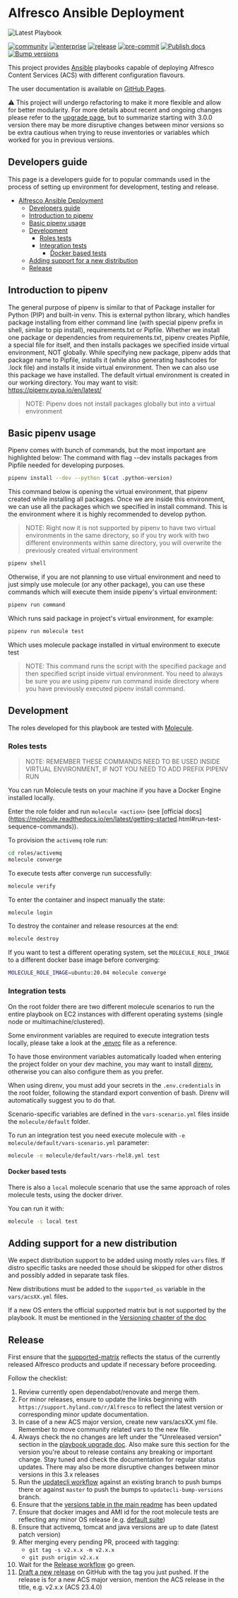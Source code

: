 # Alfresco Ansible Deployment

![Latest Playbook](https://img.shields.io/github/v/release/Alfresco/alfresco-ansible-deployment?sort=semver&style=plastic)

[![community](https://github.com/Alfresco/alfresco-ansible-deployment/actions/workflows/community.yml/badge.svg)](https://github.com/Alfresco/alfresco-ansible-deployment/actions/workflows/community.yml)
[![enterprise](https://github.com/Alfresco/alfresco-ansible-deployment/actions/workflows/enteprise.yml/badge.svg)](https://github.com/Alfresco/alfresco-ansible-deployment/actions/workflows/enteprise.yml)
[![release](https://github.com/Alfresco/alfresco-ansible-deployment/actions/workflows/release.yml/badge.svg)](https://github.com/Alfresco/alfresco-ansible-deployment/actions/workflows/release.yml)
[![pre-commit](https://github.com/Alfresco/alfresco-ansible-deployment/actions/workflows/precommit.yml/badge.svg)](https://github.com/Alfresco/alfresco-ansible-deployment/actions/workflows/precommit.yml)
[![Publish docs](https://github.com/Alfresco/alfresco-ansible-deployment/actions/workflows/docs.yml/badge.svg)](https://github.com/Alfresco/alfresco-ansible-deployment/actions/workflows/docs.yml)
[![Bump versions](https://github.com/Alfresco/alfresco-ansible-deployment/actions/workflows/bumpVersions.yml/badge.svg)](https://github.com/Alfresco/alfresco-ansible-deployment/actions/workflows/bumpVersions.yml)

This project provides [Ansible](https://www.ansible.com) playbooks capable of
deploying Alfresco Content Services (ACS) with different configuration flavours.

The user documentation is available on [GitHub Pages](https://alfresco.github.io/alfresco-ansible-deployment/).

:warning: This project will undergo refactoring to make it more flexible and
allow for better modularity. For more details about recent and ongoing changes
please refer to the [upgrade page](docs/playbook-upgrade.md), but to summarize
starting with 3.0.0 version there may be more disruptive changes between minor
versions so be extra cautious when trying to reuse inventories or variables
which worked for you in previous versions.

## Developers guide

This page is a developers guide for to popular commands used in the process of
setting up environment for development, testing and release.

* [Alfresco Ansible Deployment](#alfresco-ansible-deployment)
  * [Developers guide](#developers-guide)
  * [Introduction to pipenv](#introduction-to-pipenv)
  * [Basic pipenv usage](#basic-pipenv-usage)
  * [Development](#development)
    * [Roles tests](#roles-tests)
    * [Integration tests](#integration-tests)
      * [Docker based tests](#docker-based-tests)
  * [Adding support for a new distribution](#adding-support-for-a-new-distribution)
  * [Release](#release)

## Introduction to pipenv

The general purpose of pipenv is similar to that of Package installer for Python
(PIP) and built-in venv. This is external python library, which handles package
installing from either command line (with special pipenv prefix in shell,
similar to pip install), requirements.txt or Pipfile. Whether we install one
package or dependencies from requirements.txt, pipenv creates Pipfile, a special
file for itself, and then installs packages we specified inside virtual
environment, NOT globally. While specifying new package, pipenv adds that
package name to Pipfile, installs it (while also generating hashcodes for .lock
file) and installs it inside virtual environment. Then we can also use this
package we have installed. The default virtual environment is created in our
working directory. You may want to visit: <https://pipenv.pypa.io/en/latest/>

> NOTE: Pipenv does not install packages globally but into a virtual environment

## Basic pipenv usage

Pipenv comes with bunch of commands, but the most important are highlighted
below: The command with flag --dev installs packages from Pipfile needed for
developing purposes.

```bash
pipenv install --dev --python $(cat .python-version)
```

This command below is opening the virtual environment, that pipenv created while
installing all packages. Once we are inside this environment, we can use all the
packages which we specified in install command. This is the environment where it
is highly recommended to develop python.

> NOTE: Right now it is not supported by pipenv to have two virtual environments
> in the same directory, so if you try work with two different environments
> within same directory, you will overwrite the previously created virtual
> environment

```bash
pipenv shell
```

Otherwise, if you are not planning to use virtual environment and need to just
simply use molecule (or any other package), you can use these commands which
will execute them inside pipenv's virtual environment:

```bash
pipenv run command
```

Which runs said package in project's virtual environment, for example:

```bash
pipenv run molecule test
```

Which uses molecule package installed in virtual environment to execute test

> NOTE: This command runs the script with the specified package and then
> specified script inside virtual environment. You need to always be sure you
> are using pipenv run command inside directory where you have previously
> executed pipenv install command.

## Development

The roles developed for this playbook are tested with [Molecule](https://molecule.readthedocs.io/en/latest/).

### Roles tests

> NOTE: REMEMBER THESE COMMANDS NEED TO BE USED INSIDE VIRTUAL ENVIRONMENT, IF
> NOT YOU NEED TO ADD PREFIX PIPENV RUN

You can run Molecule tests on your machine if you have a Docker Engine installed
locally.

Enter the role folder and run `molecule <action>` (see [official
docs]\(<https://molecule.readthedocs.io/en/latest/getting-started>.html#run-test-sequence-commands)).

 To provision the `activemq` role run:

```sh
cd roles/activemq
molecule converge
```

 To execute tests after converge run successfully:

```sh
molecule verify
```

 To enter the container and inspect manually the state:

```sh
molecule login
```

 To destroy the container and release resources at the end:

```sh
molecule destroy
```

 If you want to test a different operating system, set the `MOLECULE_ROLE_IMAGE`
 to a different docker base image before converging:

```sh
MOLECULE_ROLE_IMAGE=ubuntu:20.04 molecule converge
```

### Integration tests

On the root folder there are two different molecule scenarios to run the entire
playbook on EC2 instances with different operating systems (single node or
multimachine/clustered).

Some environment variables are required to execute integration tests locally,
please take a look at the [.envrc](/.envrc) file as a reference.

To have those environment variables automatically loaded when entering the
project folder on your dev machine, you may want to install
[direnv](https://direnv.net/), otherwise you can also configure them as you prefer.

When using direnv, you must add your secrets in the `.env.credentials` in the
root folder, following the standard export convention of bash. Direnv will
automatically suggest you to do that.

Scenario-specific variables are defined in the `vars-scenario.yml` files inside
the `molecule/default` folder.

To run an integration test you need execute molecule with `-e
molecule/default/vars-scenario.yml` parameter:

```bash
molecule -e molecule/default/vars-rhel8.yml test
```

#### Docker based tests

There is also a `local` molecule scenario that use the same approach of roles
molecule tests, using the docker driver.

You can run it with:

```sh
molecule -s local test
```

## Adding support for a new distribution

We expect distribution support to be added using mostly roles `vars` files. If
distro specific tasks are needed those should be skipped for other distros
and possibly added in separate task files.

New distributions must be added to the `supported_os` variable in the `vars/acsXX.yml` files.

If a new OS enters the official supported matrix but is not supported by the
playbook. It must be mentioned in the [Versioning chapter of the
doc](./README.md#versioning)

## Release

First ensure that the
[supported-matrix](https://github.com/Alfresco/alfresco-updatecli/blob/master/deployments/values/supported-matrix.yaml)
reflects the status of the currently released Alfresco products and update if
necessary before proceeding.

Follow the checklist:

1. Review currently open dependabot/renovate and merge them.
2. For minor releases, ensure to update the links beginning with
  `https://support.hyland.com/r/Alfresco` to reflect the latest version or
  corresponding minor update documentation.
3. In case of a new ACS major version, create new vars/acsXX.yml file. Remember to move community related vars to the new file.
4. Always check the no changes are left under the "Unreleased version" section
   in the [playbook upgrade doc](docs/playbook-upgrade.md). Also make sure this
   section for the version you're about to release contains any breaking or
   important change.
Stay tuned and check the documentation for regular status updates. There may also be more disruptive changes between minor versions in this 3.x releases
5. Run the [updatecli
   workflow](https://github.com/Alfresco/alfresco-ansible-deployment/actions/workflows/bumpVersions.yml)
   against an existing branch to push bumps there or against `master` to push
   the bumps to `updatecli-bump-versions` branch.
6. Ensure that the [versions table in the main readme](docs/overview.md#versioning) has been updated
7. Ensure that docker images and AMI id for the root molecule tests are
   reflecting any minor OS release (e.g. [default suite](../molecule/default/))
8. Ensure that activemq, tomcat and java versions are up to date (latest patch version)
9. After merging every pending PR, proceed with tagging:
   * `git tag -s v2.x.x -m v2.x.x`
   * `git push origin v2.x.x`
10. Wait for the [Release
  workflow](https://github.com/Alfresco/alfresco-ansible-deployment/actions/workflows/release.yml)
  go green.
11. [Draft a new
  release](https://github.com/Alfresco/alfresco-ansible-deployment/releases) on
  GitHub with the tag you just pushed. If the release is for a new ACS major
  version, mention the ACS release in the title, e.g. v2.x.x (ACS 23.4.0)
